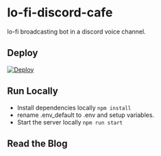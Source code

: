 # lo-fi-discord-cafe
lo-fi broadcasting bot in a discord voice channel.  

## Deploy  
[![Deploy](https://www.herokucdn.com/deploy/button.svg)](https://heroku.com/deploy)

## Run Locally
- Install dependencies locally ```npm install```
- rename .env_default to .env and setup variables.  
- Start the server locally
 ```npm run start```

## Read the Blog  
